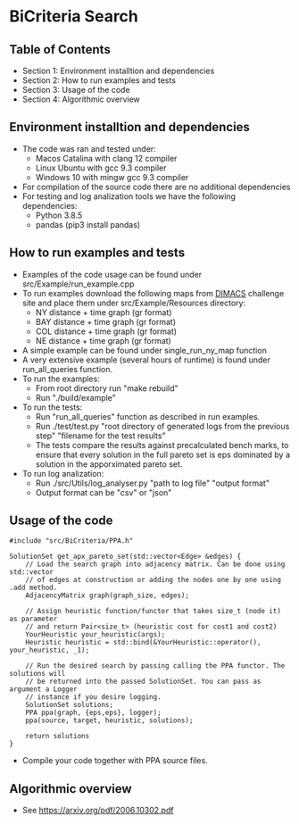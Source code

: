 # BiCriteria Search
## Table of Contents
* Section 1: Environment installtion and dependencies
* Section 2: How to run examples and tests
* Section 3: Usage of the code
* Section 4: Algorithmic overview


## Environment installtion and dependencies
* The code was ran and tested under:
	* Macos Catalina with clang 12 compiler
	* Linux Ubuntu with gcc 9.3 compiler
	* Windows 10 with mingw gcc 9.3 compiler
* For compilation of the source code there are no additional dependencies
* For testing and log analization tools we have the following dependencies:
	* Python 3.8.5
	* pandas (pip3 install pandas)


## How to run examples and tests
* Examples of the code usage can be found under src/Example/run_example.cpp
* To run examples download the following maps from [DIMACS](http://users.diag.uniroma1.it/challenge9/download.shtml) challenge site and place them under src/Example/Resources directory:
	* NY distance + time graph (gr format)
	* BAY distance + time graph (gr format)
	* COL distance + time graph (gr format)
	* NE distance + time graph (gr format)
* A simple example can be found under single_run_ny_map function
* A very extensive example (several hours of runtime) is found under run_all_queries function.
* To run the examples:
	* From root directory run "make rebuild"
	* Run "./build/example"
* To run the tests:
	* Run "run_all_queries" function as described in run examples.
	* Run ./test/test.py "root directory of generated logs from the previous step" "filename for the test results"
	* The tests compare the results against precalculated bench marks, to ensure that every solution in the full pareto set is eps dominated by a solution in the apporximated pareto set.
* To run log analization:
	* Run ./src/Utils/log_analyser.py "path to log file" "output format"
	* Output format can be "csv" or "json"


## Usage of the code
```
#include "src/BiCriteria/PPA.h"

SolutionSet get_apx_pareto_set(std::vector<Edge> &edges) {
	// Load the search graph into adjacency matrix. Can be done using std::vector
	// of edges at construction or adding the nodes one by one using .add method.
	AdjacencyMatrix graph(graph_size, edges);

	// Assign heuristic function/functor that takes size_t (node it) as parameter
	// and return Pair<size_t> (heuristic cost for cost1 and cost2)
	YourHeuristic your_heuristic(args);
	Heuristic heuristic = std::bind(&YourHeuristic::operator(), your_heuristic, _1);

	// Run the desired search by passing calling the PPA functor. The solutions will
	// be returned into the passed SolutionSet. You can pass as argument a Logger
	// instance if you desire logging.
    SolutionSet solutions;
    PPA ppa(graph, {eps,eps}, logger);
    ppa(source, target, heuristic, solutions);

    return solutions
}
```
* Compile your code together with PPA source files.


## Algorithmic overview
* See https://arxiv.org/pdf/2006.10302.pdf

